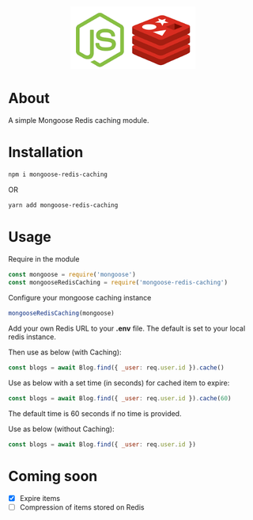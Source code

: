<div align="center">
    <img src="./assets/redis-js.png" width="50%" height="75%"/>
</div>

# About

A simple Mongoose Redis caching module.

# Installation

```sh
npm i mongoose-redis-caching
```

OR

```sh
yarn add mongoose-redis-caching
```

# Usage

Require in the module

```javascript
const mongoose = require('mongoose')
const mongooseRedisCaching = require('mongoose-redis-caching')
```

Configure your mongoose caching instance

```javascript
mongooseRedisCaching(mongoose)
```

Add your own Redis URL to your __.env__ file. The default is set to your local redis instance.

Then use as below (with Caching):

```javascript
const blogs = await Blog.find({ _user: req.user.id }).cache()
```

Use as below with a set time (in seconds) for cached item to expire:

```javascript
const blogs = await Blog.find({ _user: req.user.id }).cache(60)
```

The default time is 60 seconds if no time is provided.

Use as below (without Caching):

```javascript
const blogs = await Blog.find({ _user: req.user.id })
```

# Coming soon

- [x] Expire items
- [ ] Compression of items stored on Redis